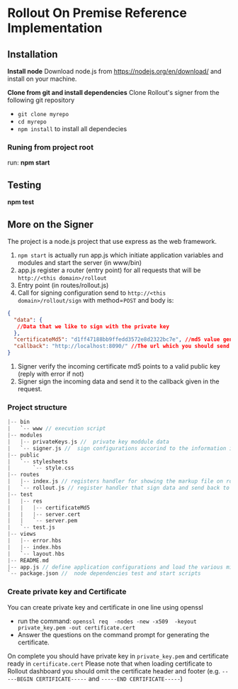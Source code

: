 # Rollout On Premise Reference Implementation
## Installation

**Install node**
Download node.js from https://nodejs.org/en/download/ and install on your machine.

**Clone from git and install dependencies**
Clone Rollout's signer from the following git repository
 - `git clone myrepo`
 - `cd myrepo`
 - `npm install` to install all dependecies

### Runing from project root 
run:
**npm start**

## Testing
**npm test**

## More on the Signer
The project is a node.js project that use express as the web framework.

1. `npm start` is actually run app.js which initiate application variables and modules and start the server (in www/bin)
1. app.js register a router (entry point) for all requests that will be `http://<this domain>/rollout`
1. Entry point (in routes/rollout.js) 
1. Call for signing configuration send to `http://<this domain>/rollout/sign` with method=`POST` and body is: 

```json
{
  "data": {
   //Data that we like to sign with the private key
  },
  "certificateMd5": "d1ff47188bb9ffedd3572e8d2322bc7e", //md5 value generated from running md5 on the certificate registered on rollout dashboard. Ususally act as a key to the private key in a local map.
  "callback": "http://localhost:8090/" //The url which you should send the result too.
}
```

1. Signer verify the incoming certificate md5 points to a valid public key (reply with error if not)
1. Signer sign the incoming data and send it to the callback given in the request.

### Project structure
```c
|-- bin
|   `-- www // execution script
|-- modules
|   |-- privateKeys.js //  private key moddule data 
|   `-- signer.js //  sign configurations accorind to the information it gets from the request.
|-- public
|   `-- stylesheets
|       `-- style.css 
|-- routes
|   |-- index.js // registers handler for showing the markup file on route /
|   `-- rollout.js // register handler that sign data and send back to responseURL on route /sign
|-- test
|   |-- res
|   |   |-- certificateMd5 
|   |   |-- server.cert
|   |   `-- server.pem
|   `-- test.js
|-- views 
|   |-- error.hbs
|   |-- index.hbs
|   `-- layout.hbs
|-- README.md
|-- app.js // define application configurations and load the various middleware and routes
`-- package.json //  node dependencies test and start scripts
```
### Create private key and Certificate
You can create private key and certificate in one line using openssl

 - run the command: `openssl req  -nodes -new -x509  -keyout private_key.pem -out certificate.cert`
 - Answer the questions on the command prompt for generating the certificate.
 
On complete you should have private key in `private_key.pem` and certificate ready in `certificate.cert`
Please note that when loading certificate to Rollout dashboard you should omit the certificate header and footer (e.g. `-----BEGIN CERTIFICATE-----` and `-----END CERTIFICATE-----`)
